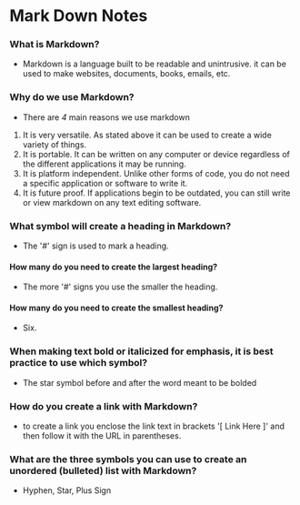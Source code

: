 # Mark Down Notes

### What is Markdown?
 - Markdown is a language built to be readable and unintrusive. it can be used to make websites, documents, books, emails, etc.
### Why do we use Markdown?
 - There are *4* main reasons we use markdown
 1. It is very versatile. As stated above it can be used to create a wide variety of things.
 2. It is portable. It can be written on any computer or device regardless of the different applications it may be running.
 3. It is platform independent. Unlike other forms of code, you do not need a specific application or software to write it.
 4. It is future proof. If applications begin to be outdated, you can still write or view markdown on any text editing software. 
### What symbol will create a heading in Markdown? 
  - The '#' sign is used to mark a heading. 
#### How many do you need to create the largest heading? 
  - The more '#' signs you use the smaller the heading.
#### How many do you need to create the smallest heading? 
  - Six.
### When making text bold or italicized for emphasis, it is best practice to use which symbol?
  - The star symbol before and after the word meant to be bolded
### How do you create a link with Markdown?
  - to create a link you enclose the link text in brackets '[ Link Here ]' and then follow it with the URL in parentheses.
### What are the three symbols you can use to create an unordered (bulleted) list with Markdown?
  - Hyphen, Star, Plus Sign
